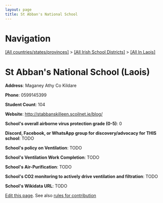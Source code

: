 ```yaml
---
layout: page
title: St Abban's National School
---
```

# Navigation

[[All countries/states/provinces]](../../..) > [[All Irish School Districts]](../..) > [[All In Laois]](..)

# St Abban's National School (Laois)

**Address**: Maganey Athy Co Kildare

**Phone**: 0599145399

**Student Count**: 104

**Website**: <http://stabbanskilleen.scoilnet.ie/blog/>

**School's overall airborne virus protection grade (0-5)**: 0

**Discord, Facebook, or WhatsApp group for discovery/advocacy for THIS school**: TODO

**School's policy on Ventilation**: TODO

**School's Ventilation Work Completion**: TODO

**School's Air-Purification**: TODO

**School's CO2 monitoring to actively drive ventilation and filtration**: TODO

**School's Wikidata URL**: TODO


[Edit this page](https://github.com/ventilate-schools/Ireland/edit/main/./Laois/St_Abban's_National_School.md). See also [rules for contribution](../../../contribution-rules/)